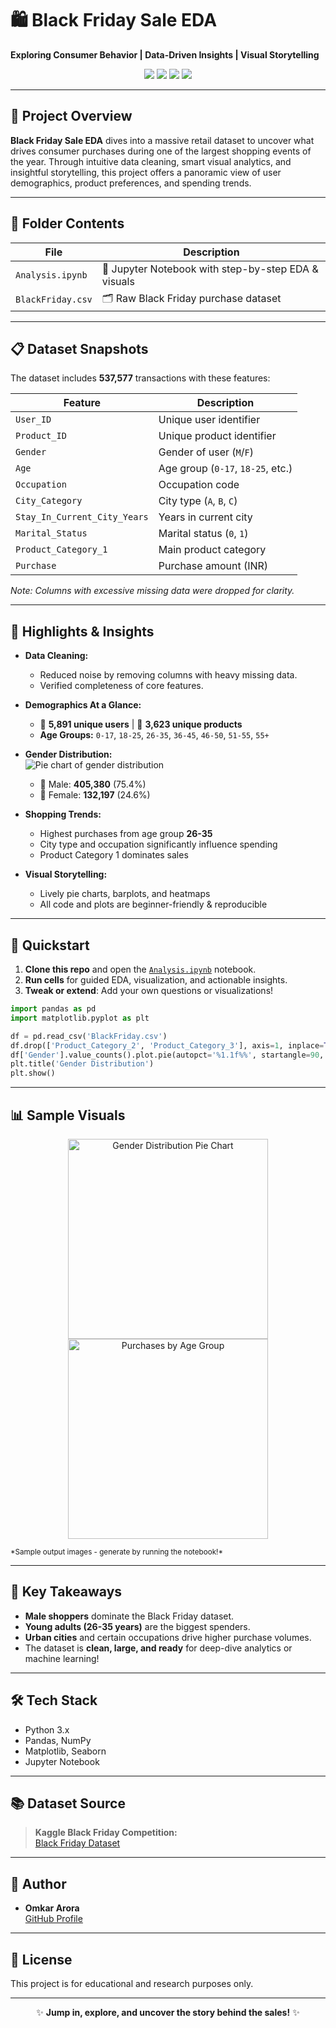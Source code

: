 # 🛍️ Black Friday Sale EDA
**Exploring Consumer Behavior | Data-Driven Insights | Visual Storytelling**

<div align="center">
  <img src="https://img.shields.io/badge/Pandas-Data%20Science-blue?style=for-the-badge&logo=pandas" />
  <img src="https://img.shields.io/badge/Matplotlib-Visualization-orange?style=for-the-badge&logo=matplotlib" />
  <img src="https://img.shields.io/badge/Seaborn-Statistical%20Graphics-blueviolet?style=for-the-badge&logo=python" />
  <img src="https://img.shields.io/badge/Jupyter-Notebook-yellow?style=for-the-badge&logo=jupyter" />
</div>

---

## 🏬 Project Overview

**Black Friday Sale EDA** dives into a massive retail dataset to uncover what drives consumer purchases during one of the largest shopping events of the year. Through intuitive data cleaning, smart visual analytics, and insightful storytelling, this project offers a panoramic view of user demographics, product preferences, and spending trends.

---

## 📂 Folder Contents

| File                    | Description                                               |
|-------------------------|-----------------------------------------------------------|
| `Analysis.ipynb`        | 📓 Jupyter Notebook with step-by-step EDA & visuals       |
| `BlackFriday.csv`       | 🗂️ Raw Black Friday purchase dataset                      |

---

## 📋 Dataset Snapshots

The dataset includes **537,577** transactions with these features:

| Feature                  | Description                        |
|--------------------------|------------------------------------|
| `User_ID`                | Unique user identifier             |
| `Product_ID`             | Unique product identifier          |
| `Gender`                 | Gender of user (`M`/`F`)           |
| `Age`                    | Age group (`0-17`, `18-25`, etc.)  |
| `Occupation`             | Occupation code                    |
| `City_Category`          | City type (`A`, `B`, `C`)          |
| `Stay_In_Current_City_Years` | Years in current city           |
| `Marital_Status`         | Marital status (`0`, `1`)          |
| `Product_Category_1`     | Main product category              |
| `Purchase`               | Purchase amount (INR)              |

*Note: Columns with excessive missing data were dropped for clarity.*

---

## 🌟 Highlights & Insights

- **Data Cleaning:**  
  - Reduced noise by removing columns with heavy missing data.
  - Verified completeness of core features.

- **Demographics At a Glance:**  
  - 👥 **5,891 unique users** | 🎁 **3,623 unique products**
  - **Age Groups:** `0-17`, `18-25`, `26-35`, `36-45`, `46-50`, `51-55`, `55+`

- **Gender Distribution:**  
  ![Pie chart of gender distribution](#)
  - 👨 Male: **405,380** (75.4%)  
  - 👩 Female: **132,197** (24.6%)

- **Shopping Trends:**  
  - Highest purchases from age group **26-35**
  - City type and occupation significantly influence spending
  - Product Category 1 dominates sales

- **Visual Storytelling:**  
  - Lively pie charts, barplots, and heatmaps
  - All code and plots are beginner-friendly & reproducible

---

## 🚀 Quickstart

1. **Clone this repo** and open the [`Analysis.ipynb`](Analysis.ipynb) notebook.
2. **Run cells** for guided EDA, visualization, and actionable insights.
3. **Tweak or extend**: Add your own questions or visualizations!

```python
import pandas as pd
import matplotlib.pyplot as plt

df = pd.read_csv('BlackFriday.csv')
df.drop(['Product_Category_2', 'Product_Category_3'], axis=1, inplace=True)
df['Gender'].value_counts().plot.pie(autopct='%1.1f%%', startangle=90, colors=['#FF9999', '#66B3FF'])
plt.title('Gender Distribution')
plt.show()
```

---

## 📊 Sample Visuals

<p align="center">
  <img src="https://raw.githubusercontent.com/Omkararora-atc/Exploratory-Data-Analysis-project/main/assets/gender_dist.png" alt="Gender Distribution Pie Chart" width="320"/>
  <img src="https://raw.githubusercontent.com/Omkararora-atc/Exploratory-Data-Analysis-project/main/assets/age_purchases.png" alt="Purchases by Age Group" width="320"/>
</p>
<sub>*Sample output images - generate by running the notebook!*</sub>

---

## 🧠 Key Takeaways

- **Male shoppers** dominate the Black Friday dataset.
- **Young adults (26-35 years)** are the biggest spenders.
- **Urban cities** and certain occupations drive higher purchase volumes.
- The dataset is **clean, large, and ready** for deep-dive analytics or machine learning!

---

## 🛠️ Tech Stack

- Python 3.x
- Pandas, NumPy
- Matplotlib, Seaborn
- Jupyter Notebook

---

## 📚 Dataset Source

> **Kaggle Black Friday Competition:**  
> [Black Friday Dataset](https://www.kaggle.com/datasets/mehdidag/black-friday)

---

## 🙌 Author

- **Omkar Arora**  
  [GitHub Profile](https://github.com/Omkararora-atc)

---

## 📜 License

This project is for educational and research purposes only.

---

<div align="center">

✨ **Jump in, explore, and uncover the story behind the sales!** ✨

</div>